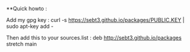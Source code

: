 **Quick howto :

Add my gpg key :
curl -s https://sebt3.github.io/packages/PUBLIC.KEY | sudo apt-key add -

Then add this to your sources.list :
deb http://sebt3.github.io/packages stretch main
